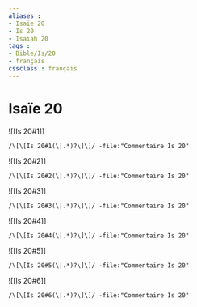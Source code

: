 ```yaml
---
aliases : 
- Isaïe 20
- Is 20
- Isaiah 20
tags : 
- Bible/Is/20
- français
cssclass : français
---
```


# Isaïe 20

![[Is 20#1]]

```query
/\[\[Is 20#1(\|.*)?\]\]/ -file:"Commentaire Is 20"
```

![[Is 20#2]]

```query
/\[\[Is 20#2(\|.*)?\]\]/ -file:"Commentaire Is 20"
```

![[Is 20#3]]

```query
/\[\[Is 20#3(\|.*)?\]\]/ -file:"Commentaire Is 20"
```

![[Is 20#4]]

```query
/\[\[Is 20#4(\|.*)?\]\]/ -file:"Commentaire Is 20"
```

![[Is 20#5]]

```query
/\[\[Is 20#5(\|.*)?\]\]/ -file:"Commentaire Is 20"
```

![[Is 20#6]]

```query
/\[\[Is 20#6(\|.*)?\]\]/ -file:"Commentaire Is 20"
```

